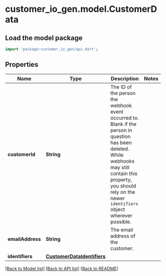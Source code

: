 # customer_io_gen.model.CustomerData

## Load the model package
```dart
import 'package:customer_io_gen/api.dart';
```

## Properties
Name | Type | Description | Notes
------------ | ------------- | ------------- | -------------
**customerId** | **String** | The ID of the person the webhook event occurred to. Blank if the person in question has been deleted.  While webhooks may still contain this property, you should rely on the newer `identifiers` object wherever possible.  | 
**emailAddress** | **String** | The email address of the customer. | 
**identifiers** | [**CustomerDataIdentifiers**](CustomerDataIdentifiers.md) |  | 

[[Back to Model list]](../README.md#documentation-for-models) [[Back to API list]](../README.md#documentation-for-api-endpoints) [[Back to README]](../README.md)


